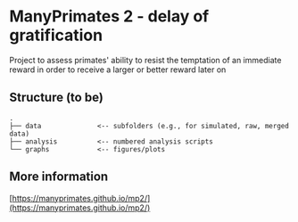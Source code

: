 # ManyPrimates 2 - delay of gratification

Project to assess primates' ability to resist the temptation of an immediate reward in order to receive a larger or better reward later on

## Structure (to be)

```
.
├── data              <-- subfolders (e.g., for simulated, raw, merged data)
├── analysis          <-- numbered analysis scripts
└── graphs            <-- figures/plots
```

## More information

[https://manyprimates.github.io/mp2/](https://manyprimates.github.io/mp2/)
